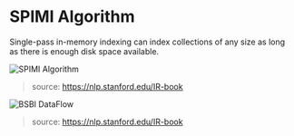 # SPIMI Algorithm

Single-pass in-memory indexing can index collections of any size as long as there is enough disk space available.

![SPIMI Algorithm](https://nlp.stanford.edu/IR-book/html/htmledition/img194.png)
> source: https://nlp.stanford.edu/IR-book

![BSBI DataFlow](https://nlp.stanford.edu/IR-book/html/htmledition/img189.png)
> source: https://nlp.stanford.edu/IR-book
